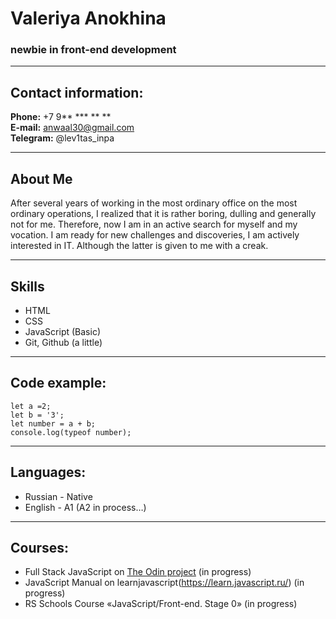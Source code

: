 # Valeriya Anokhina 

### newbie in front-end development

*****

## Contact information: ##
**Phone:** +7 9** *** ** ** <br>
**E-mail:** anwaal30@gmail.com <br>
**Telegram:** @lev1tas_inpa <br>

******

## About Me ##

After several years of working in the most ordinary office on the most ordinary operations, I realized that it is rather boring, dulling and generally not for me. Therefore, now I am in an active search for myself and my vocation. I am ready for new challenges and discoveries, I am actively interested in IT. Although the latter is given to me with a creak.

******

## Skills ##
* HTML
* CSS
* JavaScript (Basic)
* Git, Github (a little)
 
*****

## Code example: ##

```
let a =2;
let b = '3';
let number = a + b;
console.log(typeof number);
```

*****

## Languages: ##
* Russian - Native
* English - A1 (A2 in process…)

*****
## Courses: ##
+ Full Stack JavaScript on [The Odin project](https://www.theodinproject.com/paths/full-stack-javascript) (in progress)
+ JavaScript Manual on learnjavascript(https://learn.javascript.ru/) (in progress)
+ RS Schools Course «JavaScript/Front-end. Stage 0» (in progress)
